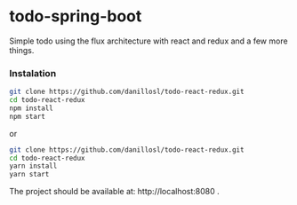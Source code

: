 # todo-spring-boot

Simple todo using the flux architecture with react and redux and a few more things.

### Instalation

```sh
git clone https://github.com/danillosl/todo-react-redux.git
cd todo-react-redux
npm install
npm start
```
or
```sh
git clone https://github.com/danillosl/todo-react-redux.git
cd todo-react-redux
yarn install
yarn start
```
The project should be available at: http://localhost:8080 .
